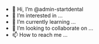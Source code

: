 - 👋 Hi, I’m @admin-startdental
- 👀 I’m interested in ...
- 🌱 I’m currently learning ...
- 💞️ I’m looking to collaborate on ...
- 📫 How to reach me ...

<!---
admin-startdental/admin-startdental is a ✨ special ✨ repository because its `README.md` (this file) appears on your GitHub profile.
You can click the Preview link to take a look at your changes.
--->

